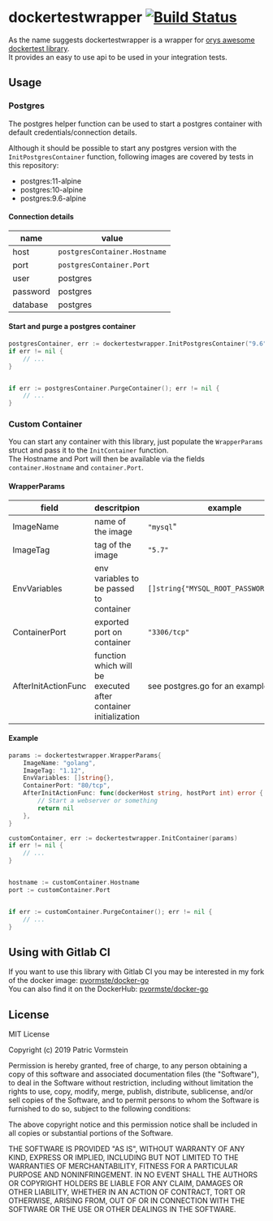 # dockertestwrapper [![Build Status](https://travis-ci.org/pvormste/dockertestwrapper.svg?branch=master)](https://travis-ci.org/pvormste/dockertestwrapper)

As the name suggests dockertestwrapper is a wrapper for [orys awesome dockertest library](https://github.com/ory/dockertest).  
It provides an easy to use api to be used in your integration tests.

## Usage

### Postgres

The postgres helper function can be used to start a postgres container with default credentials/connection details.

Although it should be possible to start any postgres version with the `InitPostgresContainer` function, following
images are covered by tests in this repository:
  - postgres:11-alpine
  - postgres:10-alpine
  - postgres:9.6-alpine

#### Connection details

| name | value |
| -----| ----- |
| host | `postgresContainer.Hostname` |
| port | `postgresContainer.Port` |
| user | postgres |
| password | postgres |
| database | postgres |

#### Start and purge a postgres container

```go
postgresContainer, err := dockertestwrapper.InitPostgresContainer("9.6")
if err != nil {
	// ...
}


if err := postgresContainer.PurgeContainer(); err != nil {
	// ...
}
```

### Custom Container 

You can start any container with this library, just populate the `WrapperParams` struct and pass it to the `InitContainer` function.  
The Hostname and Port will then be available via the fields `container.Hostname` and `container.Port`.

#### WrapperParams

| field | descritpion | example |
| ----- | ----------- | ------- |
| ImageName | name of the image | `"mysql`" |
| ImageTag | tag of the image | `"5.7"` |
| EnvVariables | env variables to be passed to container | `[]string{"MYSQL_ROOT_PASSWORD=mysql"}` |
| ContainerPort | exported port on container | `"3306/tcp"` |
| AfterInitActionFunc | function which will be executed after container initialization | see postgres.go for an example |

#### Example

```go
params := dockertestwrapper.WrapperParams{
	ImageName: "golang",
	ImageTag: "1.12",
	EnvVariables: []string{},
	ContainerPort: "80/tcp",
	AfterInitActionFunc: func(dockerHost string, hostPort int) error {
		// Start a webserver or something
		return nil
	},
}

customContainer, err := dockertestwrapper.InitContainer(params)
if err != nil {
	// ...
}


hostname := customContainer.Hostname
port := customContainer.Port


if err := customContainer.PurgeContainer(); err != nil {
	// ...
}
```

## Using with Gitlab CI

If you want to use this library with Gitlab CI you may be interested in my fork of the
docker image: [pvormste/docker-go](https://github.com/pvormste/docker)  
You can also find it on the DockerHub: [pvormste/docker-go](https://hub.docker.com/r/pvormste/docker-go)


## License

MIT License

Copyright (c) 2019 Patric Vormstein

Permission is hereby granted, free of charge, to any person obtaining a copy
of this software and associated documentation files (the "Software"), to deal
in the Software without restriction, including without limitation the rights
to use, copy, modify, merge, publish, distribute, sublicense, and/or sell
copies of the Software, and to permit persons to whom the Software is
furnished to do so, subject to the following conditions:

The above copyright notice and this permission notice shall be included in all
copies or substantial portions of the Software.

THE SOFTWARE IS PROVIDED "AS IS", WITHOUT WARRANTY OF ANY KIND, EXPRESS OR
IMPLIED, INCLUDING BUT NOT LIMITED TO THE WARRANTIES OF MERCHANTABILITY,
FITNESS FOR A PARTICULAR PURPOSE AND NONINFRINGEMENT. IN NO EVENT SHALL THE
AUTHORS OR COPYRIGHT HOLDERS BE LIABLE FOR ANY CLAIM, DAMAGES OR OTHER
LIABILITY, WHETHER IN AN ACTION OF CONTRACT, TORT OR OTHERWISE, ARISING FROM,
OUT OF OR IN CONNECTION WITH THE SOFTWARE OR THE USE OR OTHER DEALINGS IN THE
SOFTWARE.